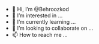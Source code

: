 - 👋 Hi, I’m @Behroozkod
- 👀 I’m interested in ...
- 🌱 I’m currently learning ...
- 💞️ I’m looking to collaborate on ...
- 📫 How to reach me ...

<!---
Behroozkod/Behroozkod is a ✨ special ✨ repository because its `README.md` (this file) appears on your GitHub profile.
You can click the Preview link to take a look at your changes.
--->
